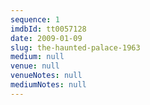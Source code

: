 ```yaml
---
sequence: 1
imdbId: tt0057128
date: 2009-01-09
slug: the-haunted-palace-1963
medium: null
venue: null
venueNotes: null
mediumNotes: null
---
```


